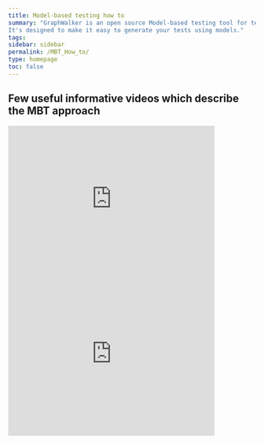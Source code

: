 ```yaml
---
title: Model-based testing how to
summary: "GraphWalker is an open source Model-based testing tool for test automation. 
It's designed to make it easy to generate your tests using models."
tags:
sidebar: sidebar
permalink: /MBT_How_to/
type: homepage
toc: false
---
```


## Few useful informative videos which describe the MBT approach

<iframe width="420" height="315" src="https://www.youtube.com/embed/AaJreYXzM8U" frameborder="0" allowfullscreen></iframe>  
<br>
<iframe width="420" height="315" src="https://www.youtube.com/embed/ULDk-czJasQ" frameborder="0" allowfullscreen></iframe>


